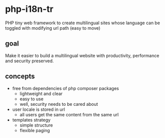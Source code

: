 # php-i18n-tr

PHP tiny web framework to create multilingual sites whose language can be toggled with modifying url path (easy to move)

## goal

Make it easier
to build a multilingual website
with productivity, performance and security preserved.

## concepts

- free from dependencies of php composer packages
  - lightweight and clear
  - easy to use
  - well, security needs to be cared about
- user locale is stored in url
  - all users get the same content from the same url
- templates strategy
  - simple structure
  - flexible paging
